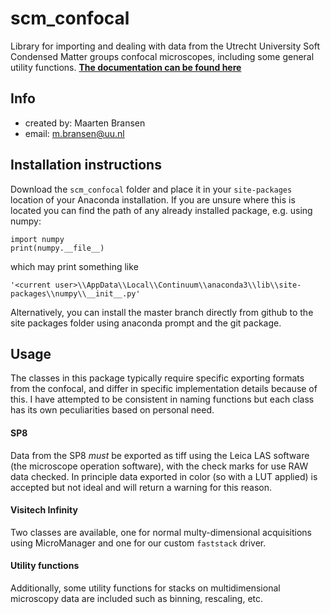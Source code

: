 # scm_confocal
Library for importing and dealing with data from the Utrecht University Soft Condensed Matter groups confocal microscopes, including some general utility functions. **[The documentation can be found here](https://maartenbransen.github.io/scm_confocal/)**

## Info
- created by:     Maarten Bransen
- email:          m.bransen@uu.nl

## Installation instructions
Download the `scm_confocal` folder and place it in your `site-packages` location of your Anaconda installation. If you are unsure where this is located you can find the path of any already installed package, e.g. using numpy:
```
import numpy
print(numpy.__file__)
```
which may print something like
```
'<current user>\\AppData\\Local\\Continuum\\anaconda3\\lib\\site-packages\\numpy\\__init__.py'
```

Alternatively, you can install the master branch directly from github to the site packages folder using anaconda prompt and the git package.

## Usage
The classes in this package typically require specific exporting formats from the confocal, and differ in specific implementation details because of this. I have attempted to be consistent in naming functions but each class has its own peculiarities based on personal need.

#### SP8
Data from the SP8 *must* be exported as tiff using the Leica LAS software (the microscope operation software), with the check marks for use RAW data checked. In principle data exported in color (so with a LUT applied) is accepted but not ideal and will return a warning for this reason.

#### Visitech Infinity
Two classes are available, one for normal multy-dimensional acquisitions using MicroManager and one for our custom `faststack` driver.

#### Utility functions
Additionally, some utility functions for stacks on multidimensional microscopy data are included such as binning, rescaling, etc.

